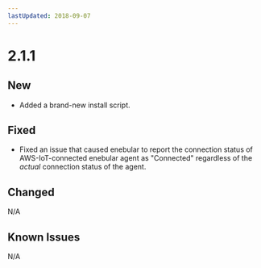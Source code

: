 ```yaml
---
lastUpdated: 2018-09-07
---
```


# 2.1.1

## New

* Added a brand-new install script.

## Fixed

* Fixed an issue that caused enebular to report the connection status of AWS-IoT-connected enebular agent as "Connected" regardless of the *actual* connection status of the agent.

## Changed

N/A

## Known Issues

 N/A
